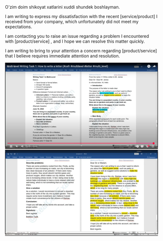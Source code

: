 O'zim doim shikoyat xatlarini xuddi shundek boshlayman.

I am writing to express my dissatisfaction with the recent [service/product] I received from your company, which unfortunately did not meet my expectations.

I am contacting you to raise an issue regarding a problem I encountered with 
[product/service]
, and I hope we can resolve this matter quickly.

I am writing to bring to your attention a concern regarding 
[product/service]
 that I believe requires immediate attention and resolution.

![photo_2024-11-24_06-59-10 (2)](../Task1.png)
![photo_2024-11-24_06-59-10](../task1.1.png)
